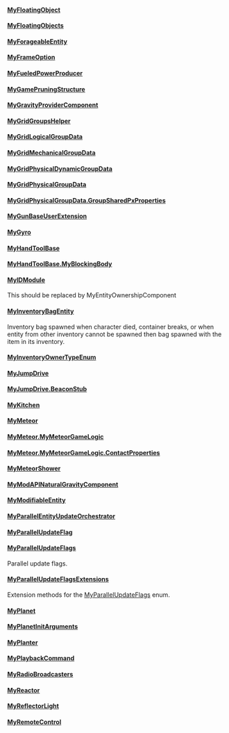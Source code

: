 #### [MyFloatingObject](https://keensoftwarehouse.github.io/SpaceEngineersModAPI/api/Sandbox.Game.Entities.MyFloatingObject.html)

#### [MyFloatingObjects](https://keensoftwarehouse.github.io/SpaceEngineersModAPI/api/Sandbox.Game.Entities.MyFloatingObjects.html)

#### [MyForageableEntity](https://keensoftwarehouse.github.io/SpaceEngineersModAPI/api/Sandbox.Game.Entities.MyForageableEntity.html)

#### [MyFrameOption](https://keensoftwarehouse.github.io/SpaceEngineersModAPI/api/Sandbox.Game.Entities.MyFrameOption.html)

#### [MyFueledPowerProducer](https://keensoftwarehouse.github.io/SpaceEngineersModAPI/api/Sandbox.Game.Entities.MyFueledPowerProducer.html)

#### [MyGamePruningStructure](https://keensoftwarehouse.github.io/SpaceEngineersModAPI/api/Sandbox.Game.Entities.MyGamePruningStructure.html)

#### [MyGravityProviderComponent](https://keensoftwarehouse.github.io/SpaceEngineersModAPI/api/Sandbox.Game.Entities.MyGravityProviderComponent.html)

#### [MyGridGroupsHelper](https://keensoftwarehouse.github.io/SpaceEngineersModAPI/api/Sandbox.Game.Entities.MyGridGroupsHelper.html)

#### [MyGridLogicalGroupData](https://keensoftwarehouse.github.io/SpaceEngineersModAPI/api/Sandbox.Game.Entities.MyGridLogicalGroupData.html)

#### [MyGridMechanicalGroupData](https://keensoftwarehouse.github.io/SpaceEngineersModAPI/api/Sandbox.Game.Entities.MyGridMechanicalGroupData.html)

#### [MyGridPhysicalDynamicGroupData](https://keensoftwarehouse.github.io/SpaceEngineersModAPI/api/Sandbox.Game.Entities.MyGridPhysicalDynamicGroupData.html)

#### [MyGridPhysicalGroupData](https://keensoftwarehouse.github.io/SpaceEngineersModAPI/api/Sandbox.Game.Entities.MyGridPhysicalGroupData.html)

#### [MyGridPhysicalGroupData.GroupSharedPxProperties](https://keensoftwarehouse.github.io/SpaceEngineersModAPI/api/Sandbox.Game.Entities.MyGridPhysicalGroupData.GroupSharedPxProperties.html)

#### [MyGunBaseUserExtension](https://keensoftwarehouse.github.io/SpaceEngineersModAPI/api/Sandbox.Game.Entities.MyGunBaseUserExtension.html)

#### [MyGyro](https://keensoftwarehouse.github.io/SpaceEngineersModAPI/api/Sandbox.Game.Entities.MyGyro.html)

#### [MyHandToolBase](https://keensoftwarehouse.github.io/SpaceEngineersModAPI/api/Sandbox.Game.Entities.MyHandToolBase.html)

#### [MyHandToolBase.MyBlockingBody](https://keensoftwarehouse.github.io/SpaceEngineersModAPI/api/Sandbox.Game.Entities.MyHandToolBase.MyBlockingBody.html)

#### [MyIDModule](https://keensoftwarehouse.github.io/SpaceEngineersModAPI/api/Sandbox.Game.Entities.MyIDModule.html)

This should be replaced by MyEntityOwnershipComponent

#### [MyInventoryBagEntity](https://keensoftwarehouse.github.io/SpaceEngineersModAPI/api/Sandbox.Game.Entities.MyInventoryBagEntity.html)

Inventory bag spawned when character died, container breaks, or when entity from other inventory cannot be spawned then bag spawned with the item in its inventory.

#### [MyInventoryOwnerTypeEnum](https://keensoftwarehouse.github.io/SpaceEngineersModAPI/api/Sandbox.Game.Entities.MyInventoryOwnerTypeEnum.html)

#### [MyJumpDrive](https://keensoftwarehouse.github.io/SpaceEngineersModAPI/api/Sandbox.Game.Entities.MyJumpDrive.html)

#### [MyJumpDrive.BeaconStub](https://keensoftwarehouse.github.io/SpaceEngineersModAPI/api/Sandbox.Game.Entities.MyJumpDrive.BeaconStub.html)

#### [MyKitchen](https://keensoftwarehouse.github.io/SpaceEngineersModAPI/api/Sandbox.Game.Entities.MyKitchen.html)

#### [MyMeteor](https://keensoftwarehouse.github.io/SpaceEngineersModAPI/api/Sandbox.Game.Entities.MyMeteor.html)

#### [MyMeteor.MyMeteorGameLogic](https://keensoftwarehouse.github.io/SpaceEngineersModAPI/api/Sandbox.Game.Entities.MyMeteor.MyMeteorGameLogic.html)

#### [MyMeteor.MyMeteorGameLogic.ContactProperties](https://keensoftwarehouse.github.io/SpaceEngineersModAPI/api/Sandbox.Game.Entities.MyMeteor.MyMeteorGameLogic.ContactProperties.html)

#### [MyMeteorShower](https://keensoftwarehouse.github.io/SpaceEngineersModAPI/api/Sandbox.Game.Entities.MyMeteorShower.html)

#### [MyModAPINaturalGravityComponent](https://keensoftwarehouse.github.io/SpaceEngineersModAPI/api/Sandbox.Game.Entities.MyModAPINaturalGravityComponent.html)

#### [MyModifiableEntity](https://keensoftwarehouse.github.io/SpaceEngineersModAPI/api/Sandbox.Game.Entities.MyModifiableEntity.html)

#### [MyParallelEntityUpdateOrchestrator](https://keensoftwarehouse.github.io/SpaceEngineersModAPI/api/Sandbox.Game.Entities.MyParallelEntityUpdateOrchestrator.html)

#### [MyParallelUpdateFlag](https://keensoftwarehouse.github.io/SpaceEngineersModAPI/api/Sandbox.Game.Entities.MyParallelUpdateFlag.html)

#### [MyParallelUpdateFlags](https://keensoftwarehouse.github.io/SpaceEngineersModAPI/api/Sandbox.Game.Entities.MyParallelUpdateFlags.html)

Parallel update flags.

#### [MyParallelUpdateFlagsExtensions](https://keensoftwarehouse.github.io/SpaceEngineersModAPI/api/Sandbox.Game.Entities.MyParallelUpdateFlagsExtensions.html)

Extension methods for the [MyParallelUpdateFlags](https://keensoftwarehouse.github.io/SpaceEngineersModAPI/api/Sandbox.Game.Entities.MyParallelUpdateFlags.html) enum.

#### [MyPlanet](https://keensoftwarehouse.github.io/SpaceEngineersModAPI/api/Sandbox.Game.Entities.MyPlanet.html)

#### [MyPlanetInitArguments](https://keensoftwarehouse.github.io/SpaceEngineersModAPI/api/Sandbox.Game.Entities.MyPlanetInitArguments.html)

#### [MyPlanter](https://keensoftwarehouse.github.io/SpaceEngineersModAPI/api/Sandbox.Game.Entities.MyPlanter.html)

#### [MyPlaybackCommand](https://keensoftwarehouse.github.io/SpaceEngineersModAPI/api/Sandbox.Game.Entities.MyPlaybackCommand.html)

#### [MyRadioBroadcasters](https://keensoftwarehouse.github.io/SpaceEngineersModAPI/api/Sandbox.Game.Entities.MyRadioBroadcasters.html)

#### [MyReactor](https://keensoftwarehouse.github.io/SpaceEngineersModAPI/api/Sandbox.Game.Entities.MyReactor.html)

#### [MyReflectorLight](https://keensoftwarehouse.github.io/SpaceEngineersModAPI/api/Sandbox.Game.Entities.MyReflectorLight.html)

#### [MyRemoteControl](https://keensoftwarehouse.github.io/SpaceEngineersModAPI/api/Sandbox.Game.Entities.MyRemoteControl.html)
